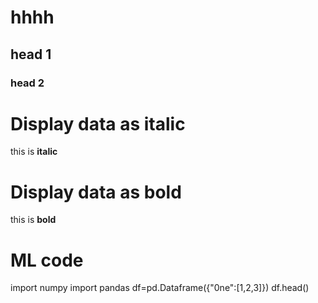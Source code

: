 # hhhh
## head 1
### head 2
# Display data as italic
this is **italic**
# Display data as bold
this is **bold**
# ML code
 
  import numpy
  import pandas
  df=pd.Dataframe({"0ne":[1,2,3]})
  df.head()
